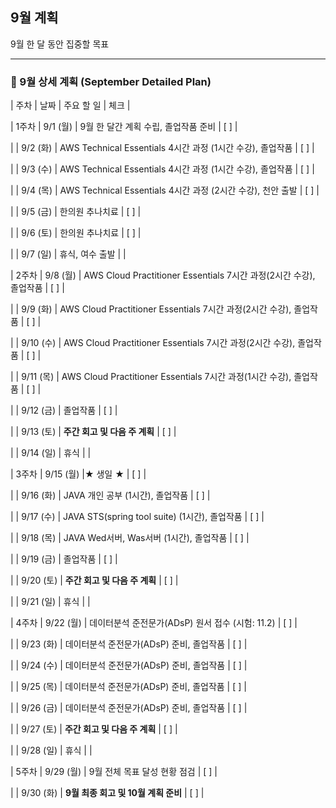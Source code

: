 ## 9월 계획
9월 한 달 동안 집중할 목표

---

### 📅 9월 상세 계획 (September Detailed Plan)

| 주차 | 날짜 | 주요 할 일 | 체크 |

| 1주차 | 9/1 (월) | 9월 한 달간 계획 수립, 졸업작품 준비 | [ ] |

| | 9/2 (화) | AWS Technical Essentials 4시간 과정 (1시간 수강), 졸업작품 | [ ] |

| | 9/3 (수) | AWS Technical Essentials 4시간 과정 (1시간 수강), 졸업작품 | [ ] |

| | 9/4 (목) | AWS Technical Essentials 4시간 과정 (2시간 수강), 천안 출발 | [ ] |

| | 9/5 (금) | 한의원 추나치료 | [ ] |

| | 9/6 (토) | 한의원 추나치료 | [ ] |

| | 9/7 (일) | 휴식, 여수 출발 | |


| 2주차 | 9/8 (월) | AWS Cloud Practitioner Essentials 7시간 과정(2시간 수강), 졸업작품 | [ ] |

| | 9/9 (화) | AWS Cloud Practitioner Essentials 7시간 과정(2시간 수강), 졸업작품  | [ ] |

| | 9/10 (수) | AWS Cloud Practitioner Essentials 7시간 과정(2시간 수강), 졸업작품 | [ ] |

| | 9/11 (목) | AWS Cloud Practitioner Essentials 7시간 과정(1시간 수강), 졸업작품 | [ ] |

| | 9/12 (금) | 졸업작품 | [ ] |

| | 9/13 (토) | **주간 회고 및 다음 주 계획** | [ ] |

| | 9/14 (일) | 휴식 | |


| 3주차 | 9/15 (월) |★ 생일 ★ | [ ] |

| | 9/16 (화) | JAVA 개인 공부 (1시간), 졸업작품 | [ ] |

| | 9/17 (수) | JAVA STS(spring tool suite) (1시간), 졸업작품 | [ ] |

| | 9/18 (목) | JAVA Wed서버, Was서버 (1시간), 졸업작품 | [ ] |

| | 9/19 (금) | 졸업작품 | [ ] |

| | 9/20 (토) | **주간 회고 및 다음 주 계획** | [ ] |

| | 9/21 (일) | 휴식 | |


| 4주차 | 9/22 (월) | 데이터분석 준전문가(ADsP) 원서 접수 (시험: 11.2) | [ ] |

| | 9/23 (화) | 데이터분석 준전문가(ADsP) 준비, 졸업작품 | [ ] |

| | 9/24 (수) | 데이터분석 준전문가(ADsP) 준비, 졸업작품 | [ ] |

| | 9/25 (목) | 데이터분석 준전문가(ADsP) 준비, 졸업작품 | [ ] |

| | 9/26 (금) | 데이터분석 준전문가(ADsP) 준비, 졸업작품 | [ ] |

| | 9/27 (토) | **주간 회고 및 다음 주 계획** | [ ] |

| | 9/28 (일) | 휴식 | |


| 5주차 | 9/29 (월) | 9월 전체 목표 달성 현황 점검 | [ ] |

| | 9/30 (화) | **9월 최종 회고 및 10월 계획 준비** | [ ] |

